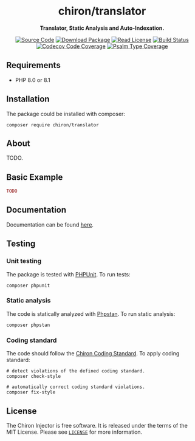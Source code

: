 <h1 align="center">chiron/translator</h1>

<p align="center">
    <strong>Translator, Static Analysis and Auto-Indexation.</strong>
</p>

<p align="center">
    <a href="https://github.com/ncou/translator"><img src="https://img.shields.io/badge/source-chiron/translator-blue.svg?style=flat-square" alt="Source Code"></a>
    <a href="https://packagist.org/packages/chiron/translator"><img src="https://img.shields.io/packagist/v/chiron/translator.svg?style=flat-square&label=release" alt="Download Package"></a>
    <a href="https://github.com/ncou/translator/blob/master/LICENSE"><img src="https://img.shields.io/packagist/l/chiron/translator.svg?style=flat-square&colorB=darkcyan" alt="Read License"></a>
    <a href="https://github.com/ncou/translator/actions/workflows/build.yml"><img src="https://img.shields.io/github/workflow/status/ncou/translator/build/master?style=flat-square&logo=github" alt="Build Status"></a>
    <a href="https://app.codecov.io/gh/ncou/translator"><img src="https://img.shields.io/codecov/c/gh/ncou/translator?label=codecov&logo=codecov&style=flat-square" alt="Codecov Code Coverage"></a>
    <a href="https://shepherd.dev/github/ncou/translator"><img src="https://img.shields.io/endpoint?style=flat-square&url=https%3A%2F%2Fshepherd.dev%2Fgithub%2Fncou%2Ftranslator%2Fcoverage" alt="Psalm Type Coverage"></a>
</p>

## Requirements

- PHP 8.0 or 8.1

## Installation

The package could be installed with composer:

```shell
composer require chiron/translator
```
## About

TODO.


## Basic Example

```php
TODO
```

## Documentation

Documentation can be found [here](./docs/).

## Testing

### Unit testing

The package is tested with [PHPUnit](https://phpunit.de/). To run tests:

```shell
composer phpunit
```

### Static analysis

The code is statically analyzed with [Phpstan](https://phpstan.org/). To run static analysis:

```shell
composer phpstan
```

### Coding standard

The code should follow the [Chiron Coding Standard](https://github.com/ncou/coding-standard). To apply coding standard:

```shell
# detect violations of the defined coding standard.
composer check-style
```

```shell
# automatically correct coding standard violations.
composer fix-style
```

## License

The Chiron Injector is free software. It is released under the terms of the MIT License.
Please see [`LICENSE`](./LICENSE.md) for more information.
